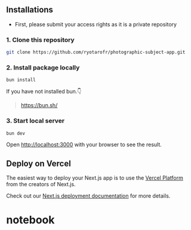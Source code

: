 ## Installations

- First, please submit your access rights as it is a private repository

### 1. Clone this repository

```bash
git clone https://github.com/ryotarofr/photographic-subject-app.git
```

### 2. Install package locally

```
bun install
```

If you have not installed bun.👇

> https://bun.sh/

### 3. Start local server

```bash
bun dev
```

Open [http://localhost:3000](http://localhost:3000) with your browser to see the result.

## Deploy on Vercel

The easiest way to deploy your Next.js app is to use the [Vercel Platform](https://vercel.com/new?utm_medium=default-template&filter=next.js&utm_source=create-next-app&utm_campaign=create-next-app-readme) from the creators of Next.js.

Check out our [Next.js deployment documentation](https://nextjs.org/docs/deployment) for more details.
# notebook
